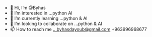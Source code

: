 - 👋 Hi, I’m @Byhas
- 👀 I’m interested in ...python AI
- 🌱 I’m currently learning ...python & AI
- 💞️ I’m looking to collaborate on ...python & AI
- 📫 How to reach me ...byhasdayoub@gmail.com +963996968677

<!---
Byhas/Byhas is a ✨ special ✨ repository because its `README.md` (this file) appears on your GitHub profile.
You can click the Preview link to take a look at your changes.
--->
